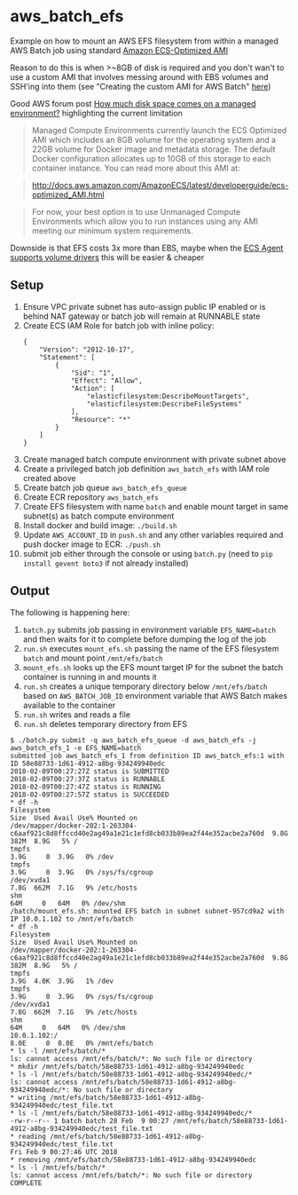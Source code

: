 # aws_batch_efs

Example on how to mount an AWS EFS filesystem from within a managed AWS Batch job using standard [Amazon ECS-Optimized AMI](https://docs.aws.amazon.com/AmazonECS/latest/developerguide/ecs-optimized_AMI.html)

Reason to do this is when >~8GB of disk is required and you don't wan't to use a custom AMI that 
involves messing around with EBS volumes and SSH'ing into them (see "Creating the custom AMI for AWS Batch" 
[here](https://aws.amazon.com/blogs/compute/building-high-throughput-genomic-batch-workflows-on-aws-batch-layer-part-3-of-4/))

Good AWS forum post [How much disk space comes on a managed environment?](https://forums.aws.amazon.com/thread.jspa?threadID=250705) highlighting the current limitation

> Managed Compute Environments currently launch the ECS Optimized AMI which includes an 8GB volume for the operating system and a 22GB volume for Docker image and metadata storage. The default Docker configuration allocates up to 10GB of this storage to each container instance. You can read more about this AMI at:

> http://docs.aws.amazon.com/AmazonECS/latest/developerguide/ecs-optimized_AMI.html

> For now, your best option is to use Unmanaged Compute Environments which allow you to run instances using any AMI meeting our minimum system requirements. 

Downside is that EFS costs 3x more than EBS, maybe when the [ECS Agent supports volume drivers](https://github.com/aws/amazon-ecs-agent/issues/236) this will be easier & cheaper

## Setup

 1. Ensure VPC private subnet has auto-assign public IP enabled or is behind NAT gateway or batch job
    will remain at RUNNABLE state
 2. Create ECS IAM Role for batch job with inline policy:
    ```
    {
        "Version": "2012-10-17",
        "Statement": [
            {
                "Sid": "1",
                "Effect": "Allow",
                "Action": [
                    "elasticfilesystem:DescribeMountTargets",
                    "elasticfilesystem:DescribeFileSystems"
                ],
                "Resource": "*"
            }
        ]
    }
    ```
 3. Create managed batch compute environment with private subnet above
 4. Create a privileged batch job definition `aws_batch_efs` with IAM role created above
 5. Create batch job queue `aws_batch_efs_queue`
 6. Create ECR repository `aws_batch_efs`
 7. Create EFS filesystem with name `batch` and enable mount target in same subnet(s) as batch compute environment
 8. Install docker and build image: `./build.sh`
 9. Update `AWS_ACCOUNT_ID` in `push.sh` and any other variables required and push docker image to ECR: `./push.sh`
 11. submit job either through the console or using `batch.py` (need to `pip install gevent boto3` if not already installed)

## Output

The following is happening here:

 1. `batch.py` submits job passing in environment variable `EFS_NAME=batch` and then waits for it to complete before dumping the log of the job
 2. `run.sh` executes `mount_efs.sh` passing the name of the EFS filesystem `batch` and mount point `/mnt/efs/batch`
 3. `mount_efs.sh` looks up the EFS mount target IP for the subnet the batch container is running in and mounts it
 4. `run.sh` creates a unique temporary directory below `/mnt/efs/batch` based on `AWS_BATCH_JOB_ID` environment variable
    that AWS Batch makes available to the container
 5. `run.sh` writes and reads a file
 6. `run.sh` deletes temporary directory from EFS

```
$ ./batch.py submit -q aws_batch_efs_queue -d aws_batch_efs -j aws_batch_efs_1 -e EFS_NAME=batch
submitted job aws_batch_efs_1 from definition ID aws_batch_efs:1 with ID 58e88733-1d61-4912-a8bg-934249940edc
2018-02-09T00:27:27Z status is SUBMITTED
2018-02-09T00:27:37Z status is RUNNABLE
2018-02-09T00:27:47Z status is RUNNING
2018-02-09T00:27:57Z status is SUCCEEDED
* df -h
Filesystem                                                                                        Size  Used Avail Use% Mounted on
/dev/mapper/docker-202:1-263304-c6aaf921c8d8ffccd40e2ag49a1e21c1efd8cb033b89ea2f44e352acbe2a760d  9.8G  382M  8.9G   5% /
tmpfs                                                                                             3.9G     0  3.9G   0% /dev
tmpfs                                                                                             3.9G     0  3.9G   0% /sys/fs/cgroup
/dev/xvda1                                                                                        7.8G  662M  7.1G   9% /etc/hosts
shm                                                                                                64M     0   64M   0% /dev/shm
/batch/mount_efs.sh: mounted EFS batch in subnet subnet-957cd9a2 with IP 10.0.1.102 to /mnt/efs/batch
* df -h
Filesystem                                                                                        Size  Used Avail Use% Mounted on
/dev/mapper/docker-202:1-263304-c6aaf921c8d8ffccd40e2ag49a1e21c1efd8cb033b89ea2f44e352acbe2a760d  9.8G  382M  8.9G   5% /
tmpfs                                                                                             3.9G  4.0K  3.9G   1% /dev
tmpfs                                                                                             3.9G     0  3.9G   0% /sys/fs/cgroup
/dev/xvda1                                                                                        7.8G  662M  7.1G   9% /etc/hosts
shm                                                                                                64M     0   64M   0% /dev/shm
10.0.1.102:/                                                                                      8.0E     0  8.0E   0% /mnt/efs/batch
* ls -l /mnt/efs/batch/*
ls: cannot access /mnt/efs/batch/*: No such file or directory
* mkdir /mnt/efs/batch/58e88733-1d61-4912-a8bg-934249940edc
* ls -l /mnt/efs/batch/58e88733-1d61-4912-a8bg-934249940edc/*
ls: cannot access /mnt/efs/batch/58e88733-1d61-4912-a8bg-934249940edc/*: No such file or directory
* writing /mnt/efs/batch/58e88733-1d61-4912-a8bg-934249940edc/test_file.txt
* ls -l /mnt/efs/batch/58e88733-1d61-4912-a8bg-934249940edc/*
-rw-r--r-- 1 batch batch 28 Feb  9 00:27 /mnt/efs/batch/58e88733-1d61-4912-a8bg-934249940edc/test_file.txt
* reading /mnt/efs/batch/58e88733-1d61-4912-a8bg-934249940edc/test_file.txt
Fri Feb 9 00:27:46 UTC 2018
* removing /mnt/efs/batch/58e88733-1d61-4912-a8bg-934249940edc
* ls -l /mnt/efs/batch/*
ls: cannot access /mnt/efs/batch/*: No such file or directory
COMPLETE
```





